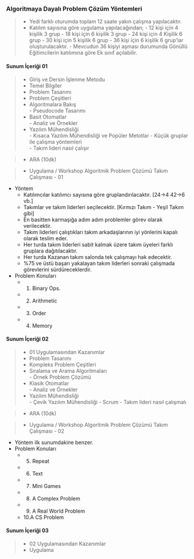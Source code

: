 ### Algoritmaya Dayalı Problem Çözüm Yöntemleri 
> * Yedi farklı oturumda toplam 12 saate yakın çalışma yapılacaktır.
> * Katılım sayısına göre uygulama yapılacağından;
    - 12 kişi için 4 kişilik 3 grup
    - 18 kişi için 6 kişilik 3 grup
    - 24 kişi için 4 Kişilik 6 grup
    - 30 kişi için 5 kişilik 6 grup
    - 36 kişi için 6 kişilik 6 grup'lar oluşturulacaktır.
    - Mevcudun 36 kişiyi aşması durumunda Gönüllü Eğitimcilerin katılımına göre Ek sınıf açılabilir.
    

#### Sunum İçeriği 01 
> * Giriş ve Dersin İşlenme Metodu                    
> * Temel Bilgiler                                    
> * Problem Tasarımı                                  
> * Problem Çeşitleri                                 
> * Algoritmalara Bakış                               
    - Pseudocode Tasarımı               
> * Basit Otomatlar                                   
    - Analiz ve Örnekler                              
> * Yazılım Mühendisliği                              
    - Kısaca Yazılım Mühendisliği ve Popüler Metotlar 
    - Küçük gruplar ile çalışma yöntemleri            
    - Takım lideri nasıl çalışır                      

> * ARA (10dk)   

> * Uygulama / Workshop  Algoritmik Problem Çözümü Takım Çalışması - 01
  * Yöntem
    - Katılımcılar katılımcı sayısına göre gruplandırılacaktır. [24->4 42->6 vb.]
    - Takımlar ve takım liderleri seçilecektir. [Kırmızı Takım - Yeşil Takım gibi]
    - En basitten karmaşığa adım adım problemler görev olarak verilecektir.
    - Takım liderleri çalıştıkları takım arkadaşlarının iyi yönlerini kapalı olarak teslim eder.  
    - Her turda takım liderleri sabit kalmak üzere takım üyeleri farklı gruplara dağıtılacaktır.
    - Her turda Kazanan takım salonda tek çalışmayı hak edecektir. 
    - %75 ve üstü başarı yakalayan takım liderleri sonraki çalışmada görevlerini sürdüreceklerdir.
  * Problem Konuları 
    - 1. Binary Ops.
    - 2. Arithmetic  
    - 3. Order 
    - 4. Memory 
    
#### Sunum İçeriği 02
> * 01 Uygulamasından Kazanımlar                                  
> * Problem Tasarımı                                  
> * Kompleks Problem Çeşitleri                                 
> * Sıralama ve Arama Algoritmaları                            
    - Örnek Problem Çözümü               
> * Klasik Otomatlar                                   
    - Analiz ve Örnekler                              
> * Yazılım Mühendisliği      
    - Çevik Yazılım Mühendisliği
      - Scrum
    - Takım lideri nasıl çalışmalı

> * ARA (10dk)   

> * Uygulama / Workshop  Algoritmik Problem Çözümü Takım Çalışması - 02
  * Yöntem ilk sunumdakine benzer.
  * Problem Konuları 
    - 5. Repeat
    - 6. Text
    - 7. Mini Games
    - 8. A Complex Problem
    - 9. A Real World Problem
    - 10.A CS Problem 
    
#### Sunum İçeriği 03
> * 02 Uygulamasından Kazanımlar 
> * Uygulama
